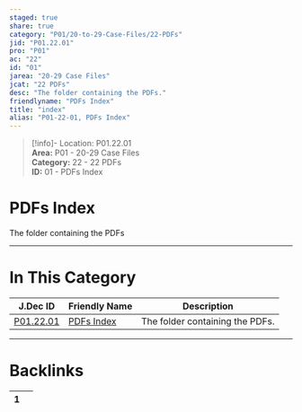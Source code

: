 ```yaml
---  
staged: true  
share: true  
category: "P01/20-to-29-Case-Files/22-PDFs"  
jid: "P01.22.01"  
pro: "P01"  
ac: "22"  
id: "01"  
jarea: "20-29 Case Files"  
jcat: "22 PDFs"  
desc: "The folder containing the PDFs."  
friendlyname: "PDFs Index"  
title: "index"  
alias: "P01-22-01, PDFs Index"  
---  
```

>[!info]- Location: P01.22.01  
>**Area:** P01 - 20-29 Case Files  
>**Category:** 22 - 22 PDFs  
>**ID:** 01 - PDFs Index  
  
# PDFs Index  
  
The folder containing the PDFs  
   
  
  
---  
# In This Category  
  
| J.Dec ID                                                               | Friendly Name                                                           | Description                     |  
| ---------------------------------------------------------------------- | ----------------------------------------------------------------------- | ------------------------------- |  
| [P01.22.01](index.md) | [PDFs Index](index.md) | The folder containing the PDFs. |  
  
  
---  
# Backlinks  
<div><table class="dataview table-view-table"><thead class="table-view-thead"><tr class="table-view-tr-header"><th class="table-view-th"><span></span><span class="dataview small-text">1</span></th><th class="table-view-th"><span></span></th></tr></thead><tbody class="table-view-tbody"></tbody></table></div>